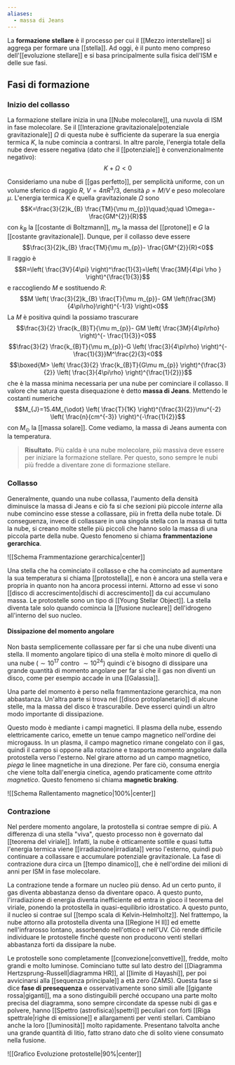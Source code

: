 ```yaml
---
aliases:
  - massa di Jeans
---
```

La **formazione stellare** è il processo per cui il [[Mezzo interstellare]] si aggrega per formare una [[stella]]. Ad oggi, è il punto meno compreso dell'[[evoluzione stellare]] e si basa principalmente sulla fisica dell'ISM e delle sue fasi.
## Fasi di formazione
### Inizio del collasso
La formazione stellare inizia in una [[Nube molecolare]], una nuvola di ISM in fase molecolare. Se il [[Interazione gravitazionale|potenziale gravitazionale]] $\Omega$ di questa nube è sufficiente da superare la sua energia termica $K$, la nube comincia a contrarsi. In altre parole, l'energia totale della nube deve essere negativa (dato che il [[potenziale]] è convenzionalmente negativo):
$$K+\Omega<0$$

Consideriamo una nube di [[gas perfetto]], per semplicità uniforme, con un volume sferico di raggio $R$, $V=4\pi R^{3}/3$, densità $\rho=M/V$ e peso molecolare $\mu$. L'energia termica $K$ e quella gravitazionale $\Omega$ sono
$$K=\frac{3}{2}k_{B} \frac{TM}{\mu m_{p}}\quad;\quad \Omega=-\frac{GM^{2}}{R}$$
con $k_B$ la [[costante di Boltzmann]], $m_{p}$ la massa del [[protone]] e $G$ la [[costante gravitazionale]]. Dunque, per il collasso deve essere
$$\frac{3}{2}k_{B} \frac{TM}{\mu m_{p}}- \frac{GM^{2}}{R}<0$$
Il raggio è
$$R=\left( \frac{3V}{4\pi} \right)^\frac{1}{3}=\left( \frac{3M}{4\pi \rho } \right)^{\frac{1}{3}}$$
e raccogliendo $M$ e sostituendo $R$:
$$M \left( \frac{3}{2}k_{B} \frac{T}{\mu m_{p}}- GM \left(\frac{3M}{4\pi\rho}\right)^{-1/3} \right)<0$$
La $M$ è positiva quindi la possiamo trascurare
$$\frac{3}{2} \frac{k_{B}T}{\mu m_{p}}- GM \left( \frac{3M}{4\pi\rho} \right)^{- \frac{1}{3}}<0$$
$$\frac{3}{2} \frac{k_{B}T}{\mu m_{p}}-G \left( \frac{3}{4\pi\rho} \right)^{- \frac{1}{3}}M^\frac{2}{3}<0$$
$$\boxed{M> \left( \frac{3}{2} \frac{k_{B}T}{G\mu m_{p}} \right)^{\frac{3}{2}} \left( \frac{3}{4\pi\rho} \right)^{\frac{1}{2}}}$$
che è la massa minima necessaria per una nube per cominciare il collasso. Il valore che satura questa disequazione è detto **massa di Jeans**. Mettendo le costanti numeriche
$$M_{J}=15.4M_{\odot} \left( \frac{T}{1K} \right)^{\frac{3}{2}}\mu^{-2} \left( \frac{n}{cm^{-3}} \right)^{-\frac{1}{2}}$$
con $M_{\odot}$ la [[massa solare]]. Come vediamo, la massa di Jeans aumenta con la temperatura.

> **Risultato.** Più calda è una nube molecolare, più massiva deve essere per iniziare la formazione stellare. Per questo, sono sempre le nubi più fredde a diventare zone di formazione stellare.
### Collasso
Generalmente, quando una nube collassa, l'aumento della densità diminuisce la massa di Jeans e ciò fa si che sezioni più piccole *interne* alla nube comincino esse stesse a collassare, più in fretta della nube totale. Di conseguenza, invece di collassare in una singola stella con la massa di tutta la nube, si creano molte stelle più piccoli che hanno solo la massa di una piccola parte della nube. Questo fenomeno si chiama **frammentazione gerarchica**.

![[Schema Frammentazione gerarchica|center]]

Una stella che ha cominciato il collasso e che ha cominciato ad aumentare la sua temperatura si chiama [[protostella]], e non è ancora una stella vera e propria in quanto non ha ancora processi interni. Attorno ad esse vi sono [[disco di accrescimento|dischi di accrescimento]] da cui accumulano massa. Le protostelle sono un tipo di [[Young Stellar Object]]. La stella diventa tale solo quando comincia la [[fusione nucleare]] dell'idrogeno all'interno del suo nucleo.
#### Dissipazione del momento angolare
Non basta semplicemente collassare per far sì che una nube diventi una stella. Il momento angolare tipico di una stella è molto minore di quello di una nube ($\sim10^{17}$ contro $\sim10^{24}$) quindi c'è bisogno di dissipare una grande quantità di momento angolare per far sì che il gas non diventi un disco, come per esempio accade in una [[Galassia]].

Una parte del momento è perso nella frammentazione gerarchica, ma non abbastanza. Un'altra parte si trova nel [[disco protoplanetario]] di alcune stelle, ma la massa del disco è trascurabile. Deve esserci quindi un altro modo importante di dissipazione.

Questo modo è mediante i campi magnetici. Il plasma della nube, essendo elettricamente carico, emette un tenue campo magnetico nell'ordine dei microgauss. In un plasma, il campo magnetico rimane congelato con il gas, quindi il campo si oppone alla rotazione e trasporta momento angolare dalla protostella verso l'esterno. Nel girare attorno ad un campo magnetico, *piega* le linee magnetiche in una direzione. Per fare ciò, consuma energia che viene tolta dall'energia cinetica, agendo praticamente come *attrito magnetico*. Questo fenomeno si chiama **magnetic braking**.

![[Schema Rallentamento magnetico|100%|center]]
### Contrazione
Nel perdere momento angolare, la protostella si contrae sempre di più. A differenza di una stella "viva", questo processo non è governato dal [[teorema del viriale]]. Infatti, la nube è otticamente sottile e quasi tutta l'energia termica viene [[irradiazione|irradiata]] verso l'esterno, quindi può continuare a collassare e accumulare potenziale gravitazionale. La fase di contrazione dura circa un [[tempo dinamico]], che è nell'ordine dei milioni di anni per ISM in fase molecolare.

La contrazione tende a formare un nucleo più denso. Ad un certo punto, il gas diventa abbastanza denso da diventare opaco. A questo punto, l'irradiazione di energia diventa inefficiente ed entra in gioco il teorema del viriale, ponendo la protostella in quasi-equilibrio idrostatico. A questo punto, il nucleo si contrae sul [[tempo scala di Kelvin-Helmholtz]]. Nel frattempo, la nube attorno alla protostella diventa una [[Regione H II]] ed emette nell'infrarosso lontano, assorbendo nell'ottico e nell'UV. Ciò rende difficile individuare le protostelle finché queste non producono venti stellari abbastanza forti da dissipare la nube.

Le protostelle sono completamente [[convezione|convettive]], fredde, molto grandi e molto luminose. Cominciano tutte sul lato destro del [[Diagramma Hertzsprung-Russell|diagramma HR]], al [[limite di Hayashi]], per poi avvicinarsi alla [[sequenza principale]] a età zero (ZAMS). Questa fase si dice **fase di presequenza** e osservativamente sono simili alle [[gigante rossa|giganti]], ma a sono distinguibili perché occupano una parte molto precisa del diagramma, sono sempre circondate da spesse nubi di gas e polvere, hanno [[Spettro (astrofisica)|spettri]] peculiari con forti [[Riga spettrale|righe di emissione]] e allargamenti per venti stellari. Cambiano anche la loro [[luminosità]] molto rapidamente. Presentano talvolta anche una grande quantità di litio, fatto strano dato che di solito viene consumato nella fusione.

![[Grafico Evoluzione protostelle|90%|center]]
